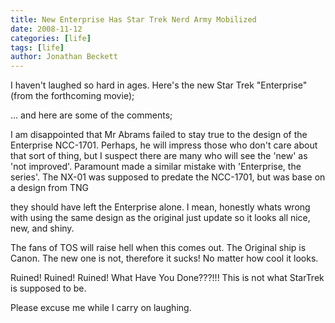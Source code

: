 ```yaml
---
title: New Enterprise Has Star Trek Nerd Army Mobilized
date: 2008-11-12
categories: [life]
tags: [life]
author: Jonathan Beckett
---
```


I haven't laughed so hard in ages. Here's the new Star Trek "Enterprise" (from the forthcoming movie);

... and here are some of the comments;

I am disappointed that Mr Abrams failed to stay true to the design of the Enterprise NCC-1701. Perhaps, he will impress those who don't care about that sort of thing, but I suspect there are many who will see the 'new' as 'not improved'. Paramount made a similar mistake with 'Enterprise, the series'. The NX-01 was supposed to predate the NCC-1701, but was base on a design from TNG

they should have left the Enterprise alone. I mean, honestly whats wrong with using the same design as the original just update so it looks all nice, new, and shiny.

The fans of TOS will raise hell when this comes out. The Original ship is Canon. The new one is not, therefore it sucks! No matter how cool it looks.

Ruined! Ruined! Ruined! What Have You Done???!!! This is not what StarTrek is supposed to be.

Please excuse me while I carry on laughing.